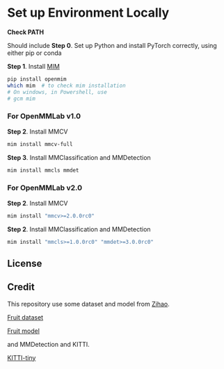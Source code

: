 # Set up Environment Locally

**Check PATH**

Should include
**Step 0**. Set up Python and install PyTorch correctly, using either pip or conda

**Step 1**. Install [MIM](https://github.com/open-mmlab/mim)

```sh
pip install openmim
which mim  # to check mim installation
# On windows, in Powershell, use
# gcm mim
```

### For OpenMMLab v1.0

**Step 2**. Install MMCV

```sh
mim install mmcv-full
```

**Step 3**. Install MMClassification and MMDetection

```sh
mim install mmcls mmdet
```

### For OpenMMLab v2.0

**Step 2**. Install MMCV

```sh
mim install "mmcv>=2.0.0rc0"
```

**Step 2**. Install MMClassification and MMDetection

```sh
mim install "mmcls>=1.0.0rc0" "mmdet>=3.0.0rc0"
```

## License

## Credit

This repository use some dataset and model from [Zihao](https://github.com/TommyZihao/MMClassification_Tutorials).

[Fruit dataset](https://zihao-openmmlab.obs.myhuaweicloud.com/20220716-mmclassification/dataset/fruit30/fruit30_split.zip)

[Fruit model](https://zihao-openmmlab.obs.myhuaweicloud.com/20220716-mmclassification/checkpoints/fruit30_mmcls/fruit30_mmcls.pth)

and MMDetection and KITTI.

[KITTI-tiny](https://download.openmmlab.com/mmdetection/data/kitti_tiny.zip)
